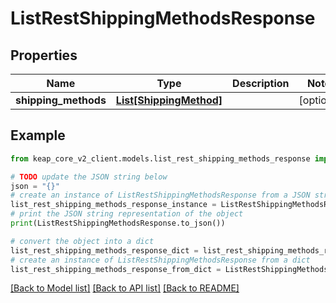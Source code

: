 # ListRestShippingMethodsResponse


## Properties

Name | Type | Description | Notes
------------ | ------------- | ------------- | -------------
**shipping_methods** | [**List[ShippingMethod]**](ShippingMethod.md) |  | [optional] 

## Example

```python
from keap_core_v2_client.models.list_rest_shipping_methods_response import ListRestShippingMethodsResponse

# TODO update the JSON string below
json = "{}"
# create an instance of ListRestShippingMethodsResponse from a JSON string
list_rest_shipping_methods_response_instance = ListRestShippingMethodsResponse.from_json(json)
# print the JSON string representation of the object
print(ListRestShippingMethodsResponse.to_json())

# convert the object into a dict
list_rest_shipping_methods_response_dict = list_rest_shipping_methods_response_instance.to_dict()
# create an instance of ListRestShippingMethodsResponse from a dict
list_rest_shipping_methods_response_from_dict = ListRestShippingMethodsResponse.from_dict(list_rest_shipping_methods_response_dict)
```
[[Back to Model list]](../README.md#documentation-for-models) [[Back to API list]](../README.md#documentation-for-api-endpoints) [[Back to README]](../README.md)


